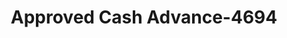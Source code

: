 ---
f_zip-code: 35150
f_state-code: AL
title: Approved Cash Advance-4694
f_phone: 256-245-9127
f_city-only: Sylacauga
f_address: 24 N Broadway Ave Sylacauga
f_location-unique-id: '4694'
slug: approved-cash-advance-4694
updated-on: '2024-05-30T13:46:58.046Z'
created-on: '2024-05-30T13:36:59.803Z'
published-on: '2024-05-30T13:54:32.469Z'
f_city-state: cms/city/sylacauga-al.md
f_company: cms/company/approved-cash-advance.md
f_state: cms/state/alabama.md
layout: '[payday-loan].html'
tags: payday-loan
---